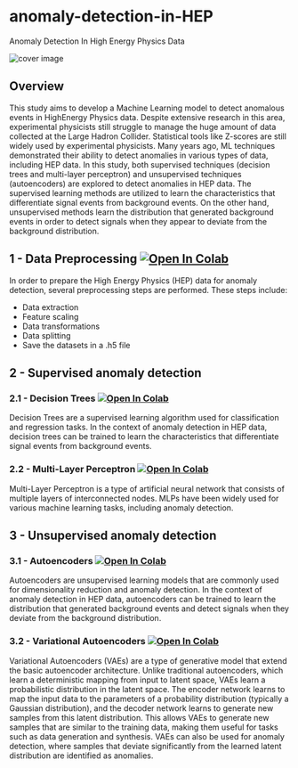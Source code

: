 # anomaly-detection-in-HEP
Anomaly Detection In High Energy Physics Data

![cover image](https://www.openaccessgovernment.org/wp-content/uploads/2019/07/dreamstime_m_85270302.jpg)

## Overview
This study aims to develop a Machine Learning model to detect anomalous events in HighEnergy Physics data. Despite extensive research in this area, experimental physicists still struggle to manage the huge amount of data collected at the Large Hadron Collider. Statistical tools like Z-scores are still widely used by experimental physicists. Many years ago, ML techniques demonstrated their ability to detect anomalies in various types of data, including HEP data. In this study, both supervised techniques (decision trees and multi-layer perceptron) and unsupervised techniques (autoencoders) are explored to detect anomalies in HEP data. The supervised learning methods are utilized to learn the characteristics that differentiate signal events from background events. On the other hand, unsupervised methods learn the distribution that generated background events in order to detect signals when they appear to deviate from the background distribution.

## 1 - Data Preprocessing <a href="https://colab.research.google.com/drive/1k8eytd5Yd-7VP2uhtrjzd47ZK6AHKjSM" target="_parent"><img src="https://colab.research.google.com/assets/colab-badge.svg" alt="Open In Colab"/></a>
In order to prepare the High Energy Physics (HEP) data for anomaly detection, several preprocessing steps are performed. These steps include:
- Data extraction
- Feature scaling
- Data transformations
- Data splitting
- Save the datasets in a .h5 file

## 2 - Supervised anomaly detection
### 2.1 - Decision Trees <a href="https://colab.research.google.com/drive/1jbiMsVrCthzuic9FspT8FYdy8a8qd7xU" target="_parent"><img src="https://colab.research.google.com/assets/colab-badge.svg" alt="Open In Colab"/></a>
Decision Trees are a supervised learning algorithm used for classification and regression tasks. In the context of anomaly detection in HEP data, decision trees can be trained to learn the characteristics that differentiate signal events from background events. 

### 2.2 - Multi-Layer Perceptron <a href="https://colab.research.google.com/drive/1MudoIij-ICD5RxRYaYyiEOooi8aqj0eD?authuser=1#scrollTo=F7dRgY3IjtmC" target="_parent"><img src="https://colab.research.google.com/assets/colab-badge.svg" alt="Open In Colab"/></a>
Multi-Layer Perceptron is a type of artificial neural network that consists of multiple layers of interconnected nodes. MLPs have been widely used for various machine learning tasks, including anomaly detection. 

## 3 - Unsupervised anomaly detection
### 3.1 - Autoencoders <a href="https://colab.research.google.com/drive/1idnyU8BpXibuaV-po4UDstBV_2KRG3-E" target="_parent"><img src="https://colab.research.google.com/assets/colab-badge.svg" alt="Open In Colab"/></a>
Autoencoders are unsupervised learning models that are commonly used for dimensionality reduction and anomaly detection. In the context of anomaly detection in HEP data, autoencoders can be trained to learn the distribution that generated background events and detect signals when they deviate from the background distribution. 

### 3.2 - Variational Autoencoders <a href="https://colab.research.google.com/drive/1XMF86VdMCQZkLJNQXps-P20JUSo0M9px" target="_parent"><img src="https://colab.research.google.com/assets/colab-badge.svg" alt="Open In Colab"/></a>
Variational Autoencoders (VAEs) are a type of generative model that extend the basic autoencoder architecture. Unlike traditional autoencoders, which learn a deterministic mapping from input to latent space, VAEs learn a probabilistic distribution in the latent space. The encoder network learns to map the input data to the parameters of a probability distribution (typically a Gaussian distribution), and the decoder network learns to generate new samples from this latent distribution. This allows VAEs to generate new samples that are similar to the training data, making them useful for tasks such as data generation and synthesis. VAEs can also be used for anomaly detection, where samples that deviate significantly from the learned latent distribution are identified as anomalies.